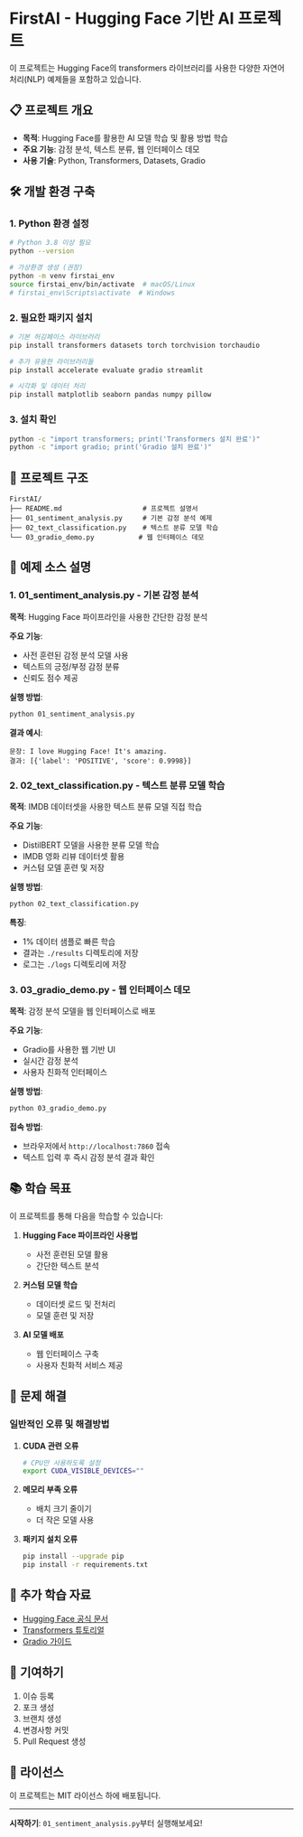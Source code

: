 # FirstAI - Hugging Face 기반 AI 프로젝트

이 프로젝트는 Hugging Face의 transformers 라이브러리를 사용한 다양한 자연어 처리(NLP) 예제들을 포함하고 있습니다.

## 📋 프로젝트 개요

- **목적**: Hugging Face를 활용한 AI 모델 학습 및 활용 방법 학습
- **주요 기능**: 감정 분석, 텍스트 분류, 웹 인터페이스 데모
- **사용 기술**: Python, Transformers, Datasets, Gradio

## 🛠️ 개발 환경 구축

### 1. Python 환경 설정
```bash
# Python 3.8 이상 필요
python --version

# 가상환경 생성 (권장)
python -m venv firstai_env
source firstai_env/bin/activate  # macOS/Linux
# firstai_env\Scripts\activate  # Windows
```

### 2. 필요한 패키지 설치
```bash
# 기본 허깅페이스 라이브러리
pip install transformers datasets torch torchvision torchaudio

# 추가 유용한 라이브러리들
pip install accelerate evaluate gradio streamlit

# 시각화 및 데이터 처리
pip install matplotlib seaborn pandas numpy pillow
```

### 3. 설치 확인
```bash
python -c "import transformers; print('Transformers 설치 완료')"
python -c "import gradio; print('Gradio 설치 완료')"
```

## 📁 프로젝트 구조

```
FirstAI/
├── README.md                    # 프로젝트 설명서
├── 01_sentiment_analysis.py     # 기본 감정 분석 예제
├── 02_text_classification.py    # 텍스트 분류 모델 학습
└── 03_gradio_demo.py           # 웹 인터페이스 데모
```

## 🚀 예제 소스 설명

### 1. 01_sentiment_analysis.py - 기본 감정 분석
**목적**: Hugging Face 파이프라인을 사용한 간단한 감정 분석

**주요 기능**:
- 사전 훈련된 감정 분석 모델 사용
- 텍스트의 긍정/부정 감정 분류
- 신뢰도 점수 제공

**실행 방법**:
```bash
python 01_sentiment_analysis.py
```

**결과 예시**:
```
문장: I love Hugging Face! It's amazing.
결과: [{'label': 'POSITIVE', 'score': 0.9998}]
```

### 2. 02_text_classification.py - 텍스트 분류 모델 학습
**목적**: IMDB 데이터셋을 사용한 텍스트 분류 모델 직접 학습

**주요 기능**:
- DistilBERT 모델을 사용한 분류 모델 학습
- IMDB 영화 리뷰 데이터셋 활용
- 커스텀 모델 훈련 및 저장

**실행 방법**:
```bash
python 02_text_classification.py
```

**특징**:
- 1% 데이터 샘플로 빠른 학습
- 결과는 `./results` 디렉토리에 저장
- 로그는 `./logs` 디렉토리에 저장

### 3. 03_gradio_demo.py - 웹 인터페이스 데모
**목적**: 감정 분석 모델을 웹 인터페이스로 배포

**주요 기능**:
- Gradio를 사용한 웹 기반 UI
- 실시간 감정 분석
- 사용자 친화적 인터페이스

**실행 방법**:
```bash
python 03_gradio_demo.py
```

**접속 방법**:
- 브라우저에서 `http://localhost:7860` 접속
- 텍스트 입력 후 즉시 감정 분석 결과 확인

## 📚 학습 목표

이 프로젝트를 통해 다음을 학습할 수 있습니다:

1. **Hugging Face 파이프라인 사용법**
   - 사전 훈련된 모델 활용
   - 간단한 텍스트 분석

2. **커스텀 모델 학습**
   - 데이터셋 로드 및 전처리
   - 모델 훈련 및 저장

3. **AI 모델 배포**
   - 웹 인터페이스 구축
   - 사용자 친화적 서비스 제공

## 🔧 문제 해결

### 일반적인 오류 및 해결방법

1. **CUDA 관련 오류**
   ```bash
   # CPU만 사용하도록 설정
   export CUDA_VISIBLE_DEVICES=""
   ```

2. **메모리 부족 오류**
   - 배치 크기 줄이기
   - 더 작은 모델 사용

3. **패키지 설치 오류**
   ```bash
   pip install --upgrade pip
   pip install -r requirements.txt
   ```

## 📖 추가 학습 자료

- [Hugging Face 공식 문서](https://huggingface.co/docs)
- [Transformers 튜토리얼](https://huggingface.co/docs/transformers/tutorials)
- [Gradio 가이드](https://gradio.app/docs/)

## 🤝 기여하기

1. 이슈 등록
2. 포크 생성
3. 브랜치 생성
4. 변경사항 커밋
5. Pull Request 생성

## 📄 라이선스

이 프로젝트는 MIT 라이선스 하에 배포됩니다.

---

**시작하기**: `01_sentiment_analysis.py`부터 실행해보세요!
